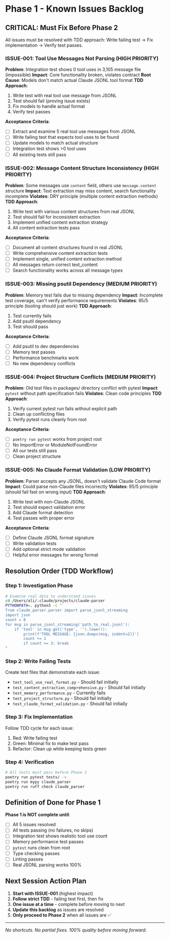 # Phase 1 - Known Issues Backlog

## CRITICAL: Must Fix Before Phase 2

All issues must be resolved with TDD approach: Write failing test → Fix implementation → Verify test passes.

### ISSUE-001: Tool Use Messages Not Parsing (HIGH PRIORITY)
**Problem**: Integration test shows 0 tool uses in 3,105 message file (impossible)
**Impact**: Core functionality broken, violates contract
**Root Cause**: Models don't match actual Claude JSONL tool format
**TDD Approach**:
1. Write test with real tool use message from JSONL
2. Test should fail (proving issue exists)
3. Fix models to handle actual format
4. Verify test passes

**Acceptance Criteria**:
- [ ] Extract and examine 5 real tool use messages from JSONL
- [ ] Write failing test that expects tool uses to be found
- [ ] Update models to match actual structure
- [ ] Integration test shows >0 tool uses
- [ ] All existing tests still pass

### ISSUE-002: Message Content Structure Inconsistency (HIGH PRIORITY)
**Problem**: Some messages use `content` field, others use `message.content` structure
**Impact**: Text extraction may miss content, search functionality incomplete
**Violates**: DRY principle (multiple content extraction methods)
**TDD Approach**:
1. Write test with various content structures from real JSONL
2. Test should fail for inconsistent extraction
3. Implement unified content extraction strategy
4. All content extraction tests pass

**Acceptance Criteria**:
- [ ] Document all content structures found in real JSONL
- [ ] Write comprehensive content extraction tests
- [ ] Implement single, unified content extraction method
- [ ] All messages return correct text_content
- [ ] Search functionality works across all message types

### ISSUE-003: Missing psutil Dependency (MEDIUM PRIORITY)
**Problem**: Memory test fails due to missing dependency
**Impact**: Incomplete test coverage, can't verify performance requirements
**Violates**: 95/5 principle (tooling should just work)
**TDD Approach**:
1. Test currently fails
2. Add psutil dependency
3. Test should pass

**Acceptance Criteria**:
- [ ] Add psutil to dev dependencies
- [ ] Memory test passes
- [ ] Performance benchmarks work
- [ ] No new dependency conflicts

### ISSUE-004: Project Structure Conflicts (MEDIUM PRIORITY)  
**Problem**: Old test files in packages/ directory conflict with pytest
**Impact**: `pytest` without path specification fails
**Violates**: Clean code principles
**TDD Approach**:
1. Verify current pytest run fails without explicit path
2. Clean up conflicting files
3. Verify pytest runs cleanly from root

**Acceptance Criteria**:
- [ ] `poetry run pytest` works from project root
- [ ] No ImportError or ModuleNotFoundError
- [ ] All our tests still pass
- [ ] Clean project structure

### ISSUE-005: No Claude Format Validation (LOW PRIORITY)
**Problem**: Parser accepts any JSONL, doesn't validate Claude Code format
**Impact**: Could parse non-Claude files incorrectly
**Violates**: 95/5 principle (should fail fast on wrong input)
**TDD Approach**:
1. Write test with non-Claude JSONL
2. Test should expect validation error
3. Add Claude format detection
4. Test passes with proper error

**Acceptance Criteria**:
- [ ] Define Claude JSONL format signature
- [ ] Write validation tests
- [ ] Add optional strict mode validation
- [ ] Helpful error messages for wrong format

## Resolution Order (TDD Workflow)

### Step 1: Investigation Phase
```bash
# Examine real data to understand issues
cd /Users/ali/.claude/projects/claude-parser
PYTHONPATH=. python3 -c "
from claude_parser.parser import parse_jsonl_streaming
import json
count = 0
for msg in parse_jsonl_streaming('path_to_real.jsonl'):
    if 'tool' in msg.get('type', '').lower():
        print(f'TOOL MESSAGE: {json.dumps(msg, indent=2)}')
        count += 1
        if count >= 3: break
"
```

### Step 2: Write Failing Tests
Create test files that demonstrate each issue:
- `test_tool_use_real_format.py` - Should fail initially
- `test_content_extraction_comprehensive.py` - Should fail initially  
- `test_memory_performance.py` - Currently fails
- `test_project_structure.py` - Should fail initially
- `test_claude_format_validation.py` - Should fail initially

### Step 3: Fix Implementation
Follow TDD cycle for each issue:
1. Red: Write failing test
2. Green: Minimal fix to make test pass
3. Refactor: Clean up while keeping tests green

### Step 4: Verification
```bash
# All tests must pass before Phase 2
poetry run pytest tests/ -v
poetry run mypy claude_parser
poetry run ruff check claude_parser
```

## Definition of Done for Phase 1

**Phase 1 is NOT complete until**:
- [ ] All 5 issues resolved
- [ ] All tests passing (no failures, no skips)
- [ ] Integration test shows realistic tool use count
- [ ] Memory performance test passes
- [ ] `pytest` runs clean from root
- [ ] Type checking passes
- [ ] Linting passes
- [ ] Real JSONL parsing works 100%

## Next Session Action Plan

1. **Start with ISSUE-001** (highest impact)
2. **Follow strict TDD** - failing test first, then fix
3. **One issue at a time** - complete before moving to next
4. **Update this backlog** as issues are resolved
5. **Only proceed to Phase 2** when all issues are ✅

---
*No shortcuts. No partial fixes. 100% quality before moving forward.*